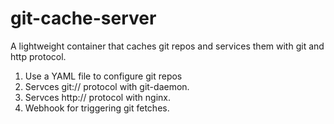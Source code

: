 # git-cache-server

A lightweight container that caches git repos and services them with git and http protocol.

1. Use a YAML file to configure git repos
2. Servces git:// protocol with git-daemon.
3. Servces http:// protocol with nginx.
4. Webhook for triggering git fetches.

